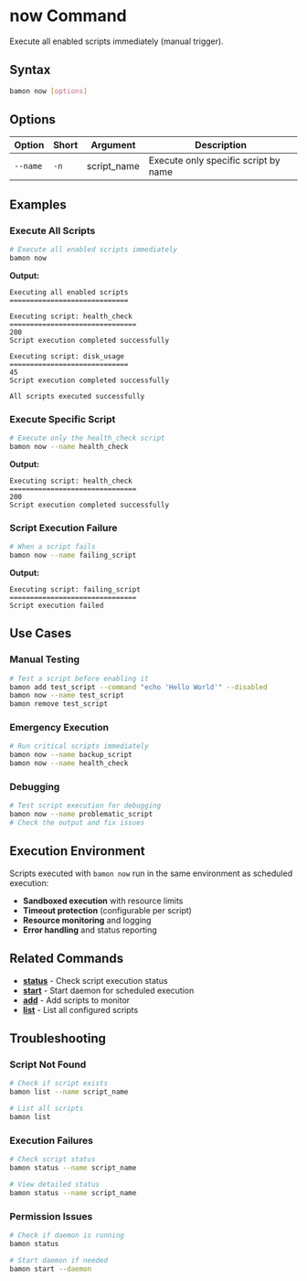 # now Command

Execute all enabled scripts immediately (manual trigger).

## Syntax

```bash
bamon now [options]
```

## Options

| Option | Short | Argument | Description |
|--------|-------|----------|-------------|
| `--name` | `-n` | script_name | Execute only specific script by name |

## Examples

### Execute All Scripts

```bash
# Execute all enabled scripts immediately
bamon now
```

**Output:**
```
Executing all enabled scripts
=============================

Executing script: health_check
===============================
200
Script execution completed successfully

Executing script: disk_usage
=============================
45
Script execution completed successfully

All scripts executed successfully
```

### Execute Specific Script

```bash
# Execute only the health_check script
bamon now --name health_check
```

**Output:**
```
Executing script: health_check
===============================
200
Script execution completed successfully
```

### Script Execution Failure

```bash
# When a script fails
bamon now --name failing_script
```

**Output:**
```
Executing script: failing_script
===============================
Script execution failed
```

## Use Cases

### Manual Testing

```bash
# Test a script before enabling it
bamon add test_script --command "echo 'Hello World'" --disabled
bamon now --name test_script
bamon remove test_script
```

### Emergency Execution

```bash
# Run critical scripts immediately
bamon now --name backup_script
bamon now --name health_check
```

### Debugging

```bash
# Test script execution for debugging
bamon now --name problematic_script
# Check the output and fix issues
```

## Execution Environment

Scripts executed with `bamon now` run in the same environment as scheduled execution:

- **Sandboxed execution** with resource limits
- **Timeout protection** (configurable per script)
- **Resource monitoring** and logging
- **Error handling** and status reporting

## Related Commands

- **[status](status.md)** - Check script execution status
- **[start](start.md)** - Start daemon for scheduled execution
- **[add](add.md)** - Add scripts to monitor
- **[list](list.md)** - List all configured scripts

## Troubleshooting

### Script Not Found

```bash
# Check if script exists
bamon list --name script_name

# List all scripts
bamon list
```

### Execution Failures

```bash
# Check script status
bamon status --name script_name

# View detailed status
bamon status --name script_name
```

### Permission Issues

```bash
# Check if daemon is running
bamon status

# Start daemon if needed
bamon start --daemon
```

